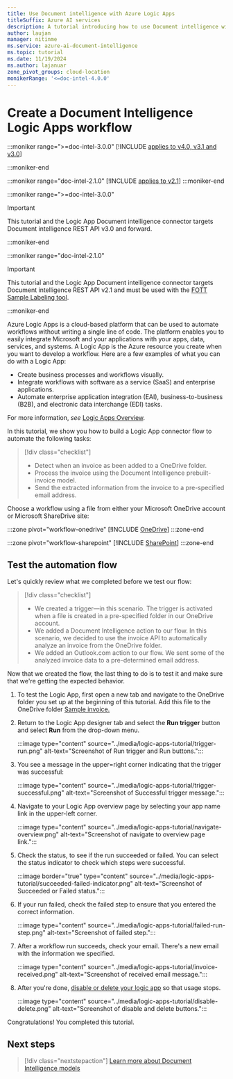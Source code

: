 ```yaml
---
title: Use Document intelligence with Azure Logic Apps
titleSuffix: Azure AI services
description: A tutorial introducing how to use Document intelligence with Logic Apps.
author: laujan
manager: nitinme
ms.service: azure-ai-document-intelligence
ms.topic: tutorial
ms.date: 11/19/2024
ms.author: lajanuar
zone_pivot_groups: cloud-location
monikerRange: '<=doc-intel-4.0.0'
---
```


# Create a Document Intelligence Logic Apps workflow

<!-- markdownlint-disable MD001 -->
<!-- markdownlint-disable MD051 -->
<!-- markdownlint-disable MD024 -->
<!-- markdownlint-disable MD004 -->
<!-- markdownlint-disable MD032 -->
:::moniker range=">=doc-intel-3.0.0"
[!INCLUDE [applies to v4.0, v3.1 and v3.0](../includes/applies-to-v40-v31-v30.md)]

:::moniker-end

:::moniker range="doc-intel-2.1.0"
[!INCLUDE [applies to v2.1](../includes/applies-to-v21.md)]
:::moniker-end

:::moniker range=">=doc-intel-3.0.0"

> [!IMPORTANT]
>
> This tutorial and the Logic App Document intelligence connector targets Document intelligence REST API v3.0 and forward.

:::moniker-end

:::moniker range="doc-intel-2.1.0"

> [!IMPORTANT]
>
> This tutorial and the Logic App Document intelligence connector targets Document intelligence REST API v2.1 and must be used with the [FOTT Sample Labeling tool](https://fott-2-1.azurewebsites.net/).

:::moniker-end

Azure Logic Apps is a cloud-based platform that can be used to automate workflows without writing a single line of code. The platform enables you to easily integrate Microsoft and your applications with your apps, data, services, and systems. A Logic App is the Azure resource you create when you want to develop a workflow. Here are a few examples of what you can do with a Logic App:

* Create business processes and workflows visually.
* Integrate workflows with software as a service (SaaS) and enterprise applications.
* Automate enterprise application integration (EAI), business-to-business (B2B), and electronic data interchange (EDI) tasks.

For more information, *see* [Logic Apps Overview](/azure/logic-apps/logic-apps-overview).

 In this tutorial, we show you how to build a Logic App connector flow to automate the following tasks:

> [!div class="checklist"]
>
> * Detect when an invoice as been added to a OneDrive folder.
> * Process the invoice using the Document Intelligence prebuilt-invoice model.
> * Send the extracted information from the invoice to a pre-specified email address.

Choose a workflow using a file from either your Microsoft OneDrive account or Microsoft ShareDrive site:

:::zone pivot="workflow-onedrive"
[!INCLUDE [OneDrive](../includes/logic-app-tutorial/onedrive.md)]
:::zone-end

:::zone pivot="workflow-sharepoint"
[!INCLUDE [SharePoint](../includes/logic-app-tutorial/sharepoint.md)]
:::zone-end

## Test the automation flow

Let's quickly review what we completed before we test our flow:

> [!div class="checklist"]
>
> * We created a trigger—in this scenario. The trigger is activated when a file is created in a pre-specified folder in our OneDrive account.
> * We added a Document Intelligence action to our flow. In this scenario, we decided to use the invoice API to automatically analyze an invoice from the OneDrive folder.
> * We added an Outlook.com action to our flow. We sent some of the analyzed invoice data to a pre-determined email address.

Now that we created the flow, the last thing to do is to test it and make sure that we're getting the expected behavior.

1. To test the Logic App, first open a new tab and navigate to the OneDrive folder you set up at the beginning of this tutorial. Add this file to the OneDrive folder [Sample invoice.](https://raw.githubusercontent.com/Azure-Samples/cognitive-services-REST-api-samples/master/curl/form-recognizer/invoice-logic-apps-tutorial.pdf)

1. Return to the Logic App designer tab and select the **Run trigger** button and select **Run** from the drop-down menu.

    :::image type="content" source="../media/logic-apps-tutorial/trigger-run.png" alt-text="Screenshot of Run trigger and Run buttons.":::

1. You see a message in the upper=right corner indicating that the trigger was successful:

   :::image type="content" source="../media/logic-apps-tutorial/trigger-successful.png" alt-text="Screenshot of Successful trigger message.":::

1. Navigate to your Logic App overview page by selecting your app name link in the upper-left corner.

    :::image type="content" source="../media/logic-apps-tutorial/navigate-overview.png" alt-text="Screenshot of navigate to overview page link.":::

1. Check the status, to see if the run succeeded or failed. You can select the status indicator to check which steps were successful.

    :::image border="true" type="content" source="../media/logic-apps-tutorial/succeeded-failed-indicator.png" alt-text="Screenshot of Succeeded or Failed status.":::

1. If your run failed, check the failed step to ensure that you entered the correct information.

   :::image type="content" source="../media/logic-apps-tutorial/failed-run-step.png" alt-text="Screenshot of failed step.":::

1. After a workflow run succeeds, check your email. There's a new email with the information we specified.

    :::image type="content" source="../media/logic-apps-tutorial/invoice-received.png" alt-text="Screenshot of received email message.":::

1. After you're done, [disable or delete your logic app](/azure/logic-apps/manage-logic-apps-with-azure-portal?tabs=consumption#disable-enable-logic-apps) so that usage stops.

   :::image type="content" source="../media/logic-apps-tutorial/disable-delete.png" alt-text="Screenshot of disable and delete buttons.":::

Congratulations! You completed this tutorial.

## Next steps

> [!div class="nextstepaction"]
> [Learn more about Document Intelligence models](../model-overview.md)

